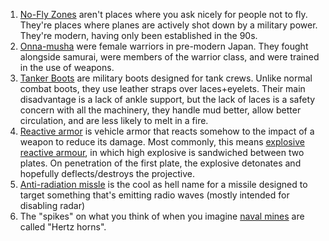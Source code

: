 1. [No-Fly Zones](https://en.wikipedia.org/wiki/No-fly_zone) aren't places where you ask nicely for people not to fly. They're places where planes are actively shot down by a military power. They're modern, having only been established in the 90s.
1. [Onna-musha](https://en.wikipedia.org/wiki/Onna-musha) were female warriors in pre-modern Japan. They fought alongside samurai, were members of the warrior class, and were trained in the use of weapons.
1. [Tanker Boots](https://en.wikipedia.org/wiki/Tanker_boot) are military boots designed for tank crews. Unlike normal combat boots, they use leather straps over laces+eyelets. Their main disadvantage is a lack of ankle support, but the lack of laces is a safety concern with all the machinery, they handle mud better, allow better circulation, and are less likely to melt in a fire.
1. [Reactive armor](https://en.wikipedia.org/wiki/Reactive_armour) is vehicle armor that reacts somehow to the impact of a weapon to reduce its damage. Most commonly, this means [explosive reactive armour](https://en.wikipedia.org/wiki/Reactive_armour#Explosive_reactive_armour), in which high explosive is sandwiched between two plates. On penetration of the first plate, the explosive detonates and hopefully deflects/destroys the projective.
1. [Anti-radiation missle](https://en.wikipedia.org/wiki/Anti-radiation_missile) is the cool as hell name for a missile designed to target something that's emitting radio waves (mostly intended for disabling radar)
1. The "spikes" on what you think of when you imagine [naval mines](https://en.wikipedia.org/wiki/Naval_mine) are called "Hertz horns".
